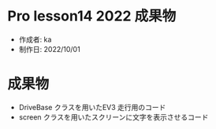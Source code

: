 # Pro lesson14 2022 成果物

- 作成者: ka
- 制作日: 2022/10/01

# 成果物

- DriveBase クラスを用いたEV3 走行用のコード
- screen クラスを用いたスクリーンに文字を表示させるコード
